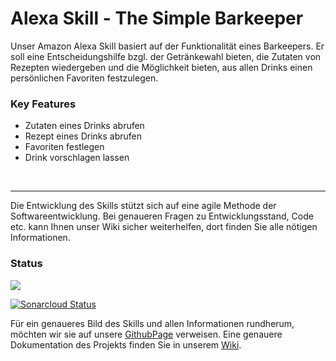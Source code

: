 ﻿# Alexa Skill - The Simple Barkeeper

Unser Amazon Alexa Skill basiert auf der Funktionalität eines Barkeepers. 
Er soll eine Entscheidungshilfe bzgl. der Getränkewahl bieten, die Zutaten von Rezepten wiedergeben und die Möglichkeit bieten, aus allen Drinks einen persönlichen Favoriten festzulegen. 

### Key Features

- Zutaten eines Drinks abrufen
- Rezept eines Drinks abrufen
- Favoriten festlegen
- Drink vorschlagen lassen 

<br>

---
Die Entwicklung des Skills stützt sich auf eine agile Methode der Softwareentwicklung.
Bei genaueren Fragen zu Entwicklungsstand, Code etc. kann Ihnen unser Wiki sicher weiterhelfen, dort finden Sie alle nötigen Informationen. 

### Status

![](https://travis-ci.org/sweIhm-ws2018-19/skillproject-do-2.svg?branch=master)

[![Sonarcloud Status](https://sonarcloud.io/api/project_badges/measure?project=skillproject%3AsimpleBarkeeper&metric=alert_status)](https://sonarcloud.io/dashboard?id=skillproject%3AsimpleBarkeeper)


Für ein genaueres Bild des Skills und allen Informationen rundherum, möchten wir sie auf unsere [GithubPage](https://sweihm-ws2018-19.github.io/skillproject-do-2/) verweisen. 
Eine genauere Dokumentation des Projekts finden Sie in unserem [Wiki](https://github.com/sweIhm-ws2018-19/skillproject-do-2/wiki).

